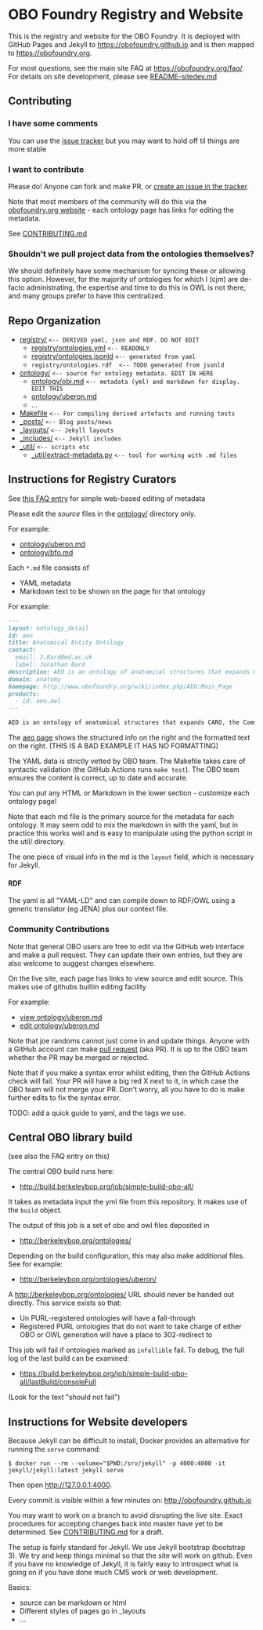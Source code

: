 # OBO Foundry Registry and Website

This is the registry and website for the OBO Foundry. It is deployed with GitHub
Pages and Jekyll to https://obofoundry.github.io and is then mapped to
https://obofoundry.org.

For most questions, see the main site FAQ at https://obofoundry.org/faq/.
For details on site development, please see [README-sitedev.md](README-sitedev.md)

## Contributing

### I have some comments

You can use the [issue tracker](https://github.com/OBOFoundry/OBOFoundry.github.io/issues)
but you may want to hold off til things are more stable

### I want to contribute

Please do! Anyone can fork and make PR, or [create an issue in the tracker](https://github.com/OBOFoundry/OBOFoundry.github.io/issues).

Note that most members of the community will do this via the [obofoundry.org website](http://obofoundry.org) - each ontology page has links for editing the metadata.

See [CONTRIBUTING.md](CONTRIBUTING.md)

### Shouldn't we pull project data from the ontologies themselves?

We should definitely have some mechanism for syncing these or allowing
this option. However, for the majority of ontologies for which I (cjm)
are de-facto administrating, the expertise and time to do this in OWL
is not there, and many groups prefer to have this centralized.

## Repo Organization

 * [registry/](registry)   `<-- DERIVED yaml, json and RDF. DO NOT EDIT`
    * [registry/ontologies.yml](registry/ontologies.yml)  `<-- READONLY`
    * [registry/ontologies.jsonld](registry/ontologies.jsonld)  `<-- generated from yaml`
    * `registry/ontologies.rdf  <-- TODO generated from jsonld`
 * [ontology/](ontology/)  `<-- source for ontology metadata. EDIT IN HERE`
    * [ontology/obi.md](ontology/obi.md)  `<-- metadata (yml) and markdown for display. EDIT THIS`
    * [ontology/uberon.md](ontology/uberon.md)
    * ...
 * [Makefile](Makefile) `<-- For compiling derived artefacts and running tests`
 * [_posts/](_posts) `<-- Blog posts/news`
 * [_layouts/](_layouts) `<-- Jekyll layouts`
 * [_includes/](_includes) `<-- Jekyll includes`
 * [_util/](util/) `<-- scripts etc`
    * [_util/extract-metadata.py](util/extract-metadata.py) `<-- tool for working with .md files`

## Instructions for Registry Curators

See [this FAQ entry](http://obofoundry.github.io/faq/how-do-i-edit-metadata.html) for simple web-based editing of metadata

Please edit the *source* files in the [ontology/](ontology/) directory only.

For example:

 * [ontology/uberon.md](ontology/uberon.md)
 * [ontology/bfo.md](ontology/bfo.md)

Each `*.md` file consists of

 * YAML metadata
 * Markdown text to be shown on the page for that ontology

For example:

```markdown
---
layout: ontology_detail
id: aeo
title: Anatomical Entity Ontology
contact: 
  email: J.Bard@ed.ac.uk
  label: Jonathan Bard
description: AEO is an ontology of anatomical structures that expands CARO, the Common Anatomy Reference Ontology
domain: anatomy
homepage: http://www.obofoundry.org/wiki/index.php/AEO:Main_Page
products: 
  - id: aeo.owl
---

AEO is an ontology of anatomical structures that expands CARO, the Common Anatomy Reference Ontology, to about 200 classes using the is_a relationship; it thus provides a detailed type classification for tissues. The new classes were chosen for their use in categorizing the major vertebrate and invertebrate anatomy ontologies at a granularity adequate for tissues of a single cell type. The ontology should be useful in increasing the amount of knowledge in anatomy ontologies, facilitating annotation and enabling interoperability across anatomy ontologies
```

The [aeo page](http://obofoundry.github.io/ontology/aeo.html) shows the structured info on the right and the formatted text on the right. (THIS IS A BAD EXAMPLE IT HAS NO FORMATTING)

The YAML data is strictly vetted by OBO team. The Makefile takes care
of syntactic validation (the GitHub Actions runs `make test`). The OBO
team ensures the content is correct, up to date and accurate.

You can put any HTML or Markdown in the lower section - customize each ontology page!

Note that each md file is the primary source for the metadata for each
ontology. It may seem odd to mix the markdown in with the yaml, but in
practice this works well and is easy to manipulate using the python
script in the util/ directory.

The one piece of visual info in the md is the `layout` field, which is necessary for Jekyll.

#### RDF

The yaml is all "YAML-LD" and can compile down to RDF/OWL using a generic translator (eg JENA) plus our context file.

### Community Contributions

Note that general OBO users are free to edit via the GitHub web
interface and make a pull request. They can update their own entries,
but they are also welcome to suggest changes elsewhere.

On the live site, each page has links to view source and edit source. This makes use of githubs builtin editing facility

For example:

 * [view ontology/uberon.md](https://github.com/OBOFoundry/OBOFoundry.github.io/blob/master/ontology/uberon.md) 
 * [edit ontology/uberon.md](https://github.com/OBOFoundry/OBOFoundry.github.io/edit/master/ontology/uberon.md) 

Note that joe randoms cannot just come in and update things. Anyone with a GitHub account can make [pull request](https://help.github.com/articles/using-pull-requests/)
(aka PR). It is up to the OBO team whether the PR may be merged or rejected.

Note that if you make a syntax error whilst editing, then the GitHub Actions
check will fail. Your PR will have a big red X next to it, in which
case the OBO team will not merge your PR. Don't worry, all you have to
do is make further edits to fix the syntax error.

TODO: add a quick guide to yaml, and the tags we use.

## Central OBO library build

(see also the FAQ entry on this)

The central OBO build runs here:

 * http://build.berkeleybop.org/job/simple-build-obo-all/

It takes as metadata input the yml file from this repository. It makes
use of the `build` object.

The output of this job is a set of obo and owl files deposited in

 * http://berkeleybop.org/ontologies/

Depending on the build configuration, this may also make additional files. See for example:

 * http://berkeleybop.org/ontologies/uberon/

A http://berkeleybop.org/ontologies/ URL should never be handed out directly. This service exists so that:

 * Un PURL-registered ontologies will have a fall-through
 * Registered PURL ontologies that do not want to take charge of either OBO or OWL generation will have a place to 302-redirect to

This job will fail if ontologies marked as `infallible` fail. To debug, the full log of the last build can be examined:

 * https://build.berkeleybop.org/job/simple-build-obo-all/lastBuild/consoleFull

(Look for the text "should not fail")

## Instructions for Website developers

Because Jekyll can be difficult to install, Docker provides an
alternative for running the `serve` command:

```shell
$ docker run --rm --volume="$PWD:/srv/jekyll" -p 4000:4000 -it jekyll/jekyll:latest jekyll serve
```

Then open http://127.0.0.1:4000.

Every commit is visible within a few minutes on: http://obofoundry.github.io

You may want to work on a branch to avoid disrupting the live
site. Exact procedures for accepting changes back into master have yet
to be determined. See [CONTRIBUTING.md](CONTRIBUTING.md) for a draft.

The setup is fairly standard for Jekyll. We use Jekyll bootstrap
(bootstrap 3). We try and keep things minimal so that the site will
work on github. Even if you have no knowledge of Jekyll, it is fairly
easy to introspect what is going on if you have done much CMS work or
web development.

Basics:

 * source can be markdown or html
 * Different styles of pages go in _layouts
 * ...
